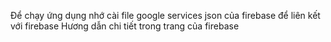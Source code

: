 Để chạy ứng dụng nhớ cài file google services json của firebase để liên kết với firebase
Hương dẫn chi tiết trong trang của firebase
